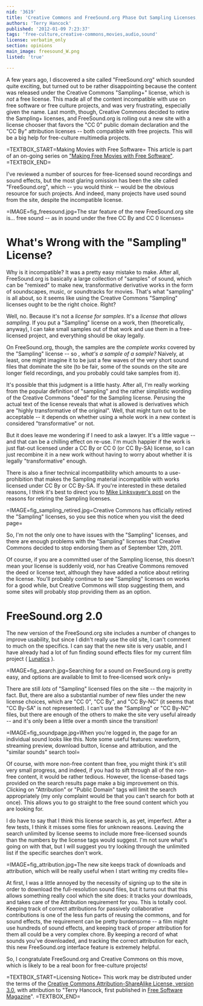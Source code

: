 ```yaml
---
nid: '3619'
title: 'Creative Commons and FreeSound.org Phase Out Sampling Licenses, Choose More Freedom'
authors: 'Terry Hancock'
published: '2012-01-09 7:23:37'
tags: 'free-culture,creative-commons,movies,audio,sound'
license: verbatim_only
section: opinions
main_image: freesound_W.png
listed: 'true'

---
```

A few years ago, I discovered a site called "FreeSound.org" which sounded quite exciting, but turned out to be rather disappointing because the content was released under the Creative Commons "Sampling+" license, which is _not_ a free license. This made all of the content incompatible with use on free software or free culture projects, and was very frustrating, especially given the name. Last month, though, Creative Commons decided to retire the Sampling+ licenses, and FreeSound.org is rolling out a new site with a license chooser that favors the "CC 0" public domain declaration and the "CC By" attribution licenses -- both compatible with free projects. This will be a big help for free-culture multimedia projects.

<!--break-->

=TEXTBOX_START=Making Movies with Free Software=
This article is part of an on-going series on ["Making Free Movies with Free Software"](http://www.freesoftwaremagazine.com/books/making_free_movies_with_free_software).
=TEXTBOX_END=

I've reviewed a number of sources for free-licensed sound recordings and sound effects, but the most glaring omission has been the site called "FreeSound.org", which -- you would think -- would be the obvious resource for such projects. And indeed, many projects have used sound from the site, despite the incompatible license.

=IMAGE=fig_freesound.jpg=The star feature of the new FreeSound.org site is... free sound -- as in sound under the free CC By and CC 0 licenses=

# What's Wrong with the "Sampling" License?

Why is it incompatible? It was a pretty easy mistake to make. After all, FreeSound.org is basically a large collection of "samples" of sound, which can be "remixed" to make new, transformative derivative works in the form of soundscapes, music, or soundtracks for movies. That's what "sampling" is all about, so it seems like using the Creative Commons "Sampling" licenses ought to be the right choice. Right?

Well, no. Because it's not a _license for samples_. It's a _license that allows sampling_. If you put a "Sampling" license on a work, then (theoretically, anyway), I can take small samples out of that work and use them in a free-licensed project, and everything should be okay legally.

On FreeSound.org, though, the samples are the _complete works_ covered by the "Sampling" license -- so , _what's a sample of a sample?_ Naively, at least, one might imagine it to be just a few waves of the very short sound files that dominate the site (to be fair, some of the sounds on the site are longer field recordings, and you probably could take samples from it).

It's possible that this judgment is a little hasty. After all, I'm really working from the popular definition of "sampling" and the rather simplistic wording of the Creative Commons "deed" for the Sampling license. Perusing the actual text of the license reveals that what is allowed is derivatives which are "highly transformative of the original". Well, that might turn out to be acceptable -- it depends on whether using a whole work in a new context is considered "transformative" or not.

But it does leave me wondering if I need to ask a lawyer. It's a little vague -- and that can be a chilling effect on re-use. I'm much happier if the work is just flat-out licensed under a CC By or CC 0 (or CC By-SA) license, so I can just recombine it in a new work without having to worry about whether it is legally "transformative" enough.

There is also a finer technical incompatibility which amounts to a use-prohibition that makes the Sampling material incompatible with works licensed under CC By or CC By-SA. If you're interested in these detailed reasons, I think it's best to direct you to [Mike Linksvayer's post](http://creativecommons.org/weblog/entry/28874) on the reasons for retiring the Sampling licenses.

=IMAGE=fig_sampling_retired.jpg=Creative Commons has officially retired the "Sampling" licenses, so you see this notice when you visit the deed page=

So, I'm not the only one to have issues with the "Sampling" licenses, and there are enough problems with the "Sampling" licenses that Creative Commons decided to stop endorsing them as of September 12th, 2011. 

Of course, if you are a committed user of the Sampling license, this doesn't mean your license is suddenly void, nor has Creative Commons removed the deed or license text, although they have added a notice about retiring the license. You'll probably continue to see "Sampling" licenses on works for a good while, but Creative Commons will stop suggesting them, and some sites will probably stop providing them as an option.

# FreeSound.org 2.0

The new version of the FreeSound.org site includes a number of changes to improve usability, but since I didn't really use the old site, I can't comment to much on the specifics. I can say that the new site is very usable, and I have already had a lot of fun finding sound effects files for my current film project ( [Lunatics](http://lunatics.tv) ).

=IMAGE=fig_search.jpg=Searching for a sound on FreeSound.org is pretty easy, and options are available to limit to free-licensed work only=

There are still _lots_ of "Sampling" licensed files on the site -- the majority in fact. But, there are also a substantial number of new files under the new license choices, which are "CC 0", "CC By", and "CC By-NC" (it seems that "CC By-SA" is not represented). I can't use the "Sampling" or "CC By-NC" files, but there are enough of the others to make the site very useful already -- and it's only been a little over a month since the transition!

=IMAGE=fig_soundpage.jpg=When you're logged in, the page for an individual sound looks like this. Note some useful features: waveform, streaming preview, download button, license and attribution, and the "similar sounds" search tool=

Of course, with more non-free content than free, you might think it's still very small progress, and indeed, if you had to sift through all of the non-free content, it would be rather tedious. However, the license-based tags provided on the search results page make a big improvement on this. Clicking on "Attribution" or "Public Domain" tags will limit the search appropriately (my only complaint would be that you can't search for both at once). This allows you to go straight to the free sound content which you are looking for.

I do have to say that I think this license search is, as yet, imperfect. After a few tests, I think it misses some files for unknown reasons. Leaving the search unlimited by license seems to include more free-licensed sounds than the numbers by the license tags would suggest. I'm not sure what's going on with that, but I will suggest you try looking through the unlimited list if the specific searches don't work.

=IMAGE=fig_attribution.jpg=The new site keeps track of downloads and attribution, which will be really useful when I start writing my credits file=

At first, I was a little annoyed by the necessity of signing up to the site in order to download the full-resolution sound files, but it turns out that this allows something really cool which the site does: it tracks your downloads, and takes care of the Attribution requirement for you. This is totally cool. Keeping track of correct attributions for passively collaborative contributions is one of the less fun parts of reusing the commons, and for sound effects, the requirement can be pretty burdensome -- a film might use hundreds of sound effects, and keeping track of proper attribution for them all could be a very complex chore. By keeping a record of what sounds you've downloaded, and tracking the correct attribution for each, this new FreeSound.org interface feature is extremely helpful.

So, I congratulate FreeSound.org and Creative Commons on this move, which is likely to be a real boon for free-culture projects!

=TEXTBOX_START=Licensing Notice=
This work may be distributed under the terms of the [Creative Commons Attribution-ShareAlike License, version 3.0](http://creativecommons.org/licenses/by-sa/3.0), with attribution to "Terry Hancock, first published in [Free Software Magazine](http://www.freesoftwaremagazine.com)".
=TEXTBOX_END=


